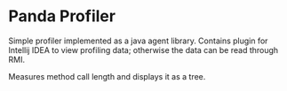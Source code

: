 Panda Profiler
==============

Simple profiler implemented as a java agent library. Contains plugin for Intellij IDEA to view profiling data; otherwise the data can be read through RMI.

Measures method call length and displays it as a tree.